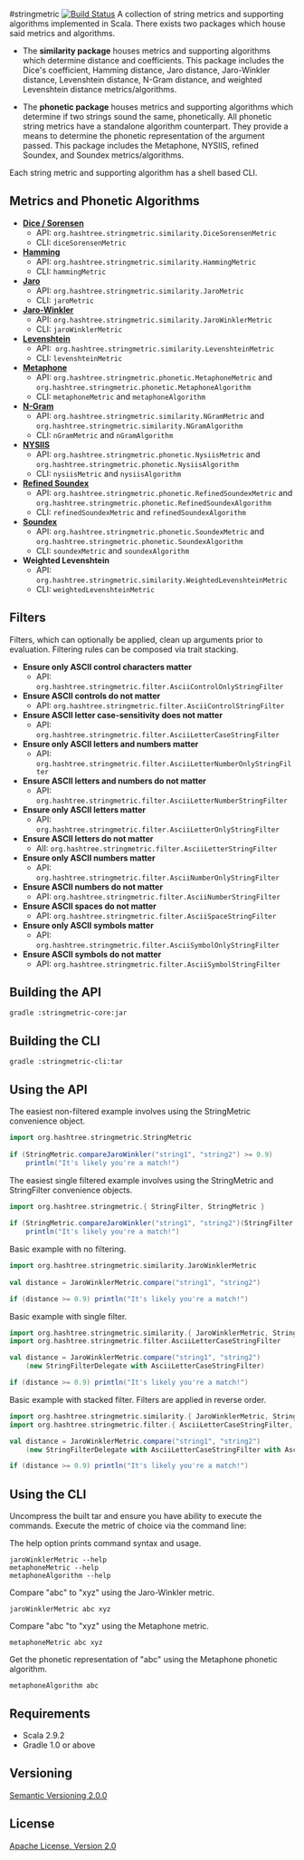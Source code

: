 #stringmetric [![Build Status](https://secure.travis-ci.org/rockymadden/stringmetric.png)](http://travis-ci.org/rockymadden/stringmetric)
A collection of string metrics and supporting algorithms implemented in Scala. There exists two packages which house said metrics and algorithms. 

* The __similarity package__ houses metrics and supporting algorithms which determine distance and coefficients. This package includes the Dice's coefficient, Hamming distance, Jaro distance, Jaro-Winkler distance, Levenshtein distance, N-Gram distance, and weighted Levenshtein distance metrics/algorithms.

* The __phonetic package__ houses metrics and supporting algorithms which determine if two strings sound the same, phonetically. All phonetic string metrics have a standalone algorithm counterpart. They provide a means to determine the phonetic representation of the argument passed. This package includes the Metaphone, NYSIIS, refined Soundex, and Soundex metrics/algorithms.

Each string metric and supporting algorithm has a shell based CLI. 

## Metrics and Phonetic Algorithms
* __[Dice / Sorensen](http://en.wikipedia.org/wiki/Dice%27s_coefficient)__
	* API: `org.hashtree.stringmetric.similarity.DiceSorensenMetric`
	* CLI: `diceSorensenMetric`
* __[Hamming](http://en.wikipedia.org/wiki/Hamming_distance)__
	* API: `org.hashtree.stringmetric.similarity.HammingMetric`
	* CLI: `hammingMetric`
* __[Jaro](http://en.wikipedia.org/wiki/Jaro-Winkler_distance)__
	* API: `org.hashtree.stringmetric.similarity.JaroMetric`
	* CLI: `jaroMetric`
* __[Jaro-Winkler](http://en.wikipedia.org/wiki/Jaro-Winkler_distance)__
	* API: `org.hashtree.stringmetric.similarity.JaroWinklerMetric`
	* CLI: `jaroWinklerMetric`
* __[Levenshtein](http://en.wikipedia.org/wiki/Levenshtein_distance)__
	* API:` org.hashtree.stringmetric.similarity.LevenshteinMetric`
	* CLI: `levenshteinMetric`
* __[Metaphone](http://en.wikipedia.org/wiki/Metaphone)__
	* API: `org.hashtree.stringmetric.phonetic.MetaphoneMetric` and `org.hashtree.stringmetric.phonetic.MetaphoneAlgorithm`
	* CLI: `metaphoneMetric` and `metaphoneAlgorithm`
* __[N-Gram](http://en.wikipedia.org/wiki/N-gram)__
	* API: `org.hashtree.stringmetric.similarity.NGramMetric` and `org.hashtree.stringmetric.similarity.NGramAlgorithm`
	* CLI: `nGramMetric` and `nGramAlgorithm`
* __[NYSIIS](http://en.wikipedia.org/wiki/New_York_State_Identification_and_Intelligence_System)__
	* API: `org.hashtree.stringmetric.phonetic.NysiisMetric` and `org.hashtree.stringmetric.phonetic.NysiisAlgorithm`
	* CLI: `nysiisMetric` and `nysiisAlgorithm`
* __[Refined Soundex](http://ntz-develop.blogspot.com/2011/03/phonetic-algorithms.html)__
	* API: `org.hashtree.stringmetric.phonetic.RefinedSoundexMetric` and `org.hashtree.stringmetric.phonetic.RefinedSoundexAlgorithm`
	* CLI: `refinedSoundexMetric` and `refinedSoundexAlgorithm`
* __[Soundex](http://en.wikipedia.org/wiki/Soundex)__
	* API: `org.hashtree.stringmetric.phonetic.SoundexMetric` and `org.hashtree.stringmetric.phonetic.SoundexAlgorithm`
	* CLI: `soundexMetric` and `soundexAlgorithm`
* __Weighted Levenshtein__
	* API: `org.hashtree.stringmetric.similarity.WeightedLevenshteinMetric`
	* CLI: `weightedLevenshteinMetric`

## Filters
Filters, which can optionally be applied, clean up arguments prior to evaluation. Filtering rules can be composed via trait stacking.

* __Ensure only ASCII control characters matter__
	* API: `org.hashtree.stringmetric.filter.AsciiControlOnlyStringFilter`
* __Ensure ASCII controls do not matter__
	* API: `org.hashtree.stringmetric.filter.AsciiControlStringFilter`
* __Ensure ASCII letter case-sensitivity does not matter__
	* API: `org.hashtree.stringmetric.filter.AsciiLetterCaseStringFilter`
* __Ensure only ASCII letters and numbers matter__
	* API: `org.hashtree.stringmetric.filter.AsciiLetterNumberOnlyStringFilter`
* __Ensure ASCII letters and numbers do not matter__
	* API: `org.hashtree.stringmetric.filter.AsciiLetterNumberStringFilter`
* __Ensure only ASCII letters matter__
	* API: `org.hashtree.stringmetric.filter.AsciiLetterOnlyStringFilter`
* __Ensure ASCII letters do not matter__
	* AlI: `org.hashtree.stringmetric.filter.AsciiLetterStringFilter`
* __Ensure only ASCII numbers matter__
	* API: `org.hashtree.stringmetric.filter.AsciiNumberOnlyStringFilter`
* __Ensure ASCII numbers do not matter__
	* API: `org.hashtree.stringmetric.filter.AsciiNumberStringFilter`
* __Ensure ASCII spaces do not matter__
	* API: `org.hashtree.stringmetric.filter.AsciiSpaceStringFilter`
* __Ensure only ASCII symbols matter__
	* API: `org.hashtree.stringmetric.filter.AsciiSymbolOnlyStringFilter`
* __Ensure ASCII symbols do not matter__
	* API: `org.hashtree.stringmetric.filter.AsciiSymbolStringFilter`

## Building the API
```shell
gradle :stringmetric-core:jar
```

## Building the CLI
```shell
gradle :stringmetric-cli:tar
```

## Using the API
The easiest non-filtered example involves using the StringMetric convenience object.
```scala
import org.hashtree.stringmetric.StringMetric
  
if (StringMetric.compareJaroWinkler("string1", "string2") >= 0.9) 
    println("It's likely you're a match!")
```

The easiest single filtered example involves using the StringMetric and StringFilter convenience objects.
```scala
import org.hashtree.stringmetric.{ StringFilter, StringMetric }
  
if (StringMetric.compareJaroWinkler("string1", "string2")(StringFilter.asciiLetterCase) >= 0.9) 
    println("It's likely you're a match!")
```

Basic example with no filtering.
```scala
import org.hashtree.stringmetric.similarity.JaroWinklerMetric  
  
val distance = JaroWinklerMetric.compare("string1", "string2")

if (distance >= 0.9) println("It's likely you're a match!")
```

Basic example with single filter.
```scala
import org.hashtree.stringmetric.similarity.{ JaroWinklerMetric, StringFilterDelegate }
import org.hashtree.stringmetric.filter.AsciiLetterCaseStringFilter

val distance = JaroWinklerMetric.compare("string1", "string2")
    (new StringFilterDelegate with AsciiLetterCaseStringFilter)

if (distance >= 0.9) println("It's likely you're a match!")
```

Basic example with stacked filter. Filters are applied in reverse order.
```scala
import org.hashtree.stringmetric.similarity.{ JaroWinklerMetric, StringFilterDelegate }
import org.hashtree.stringmetric.filter.{ AsciiLetterCaseStringFilter, AsciiLetterOnlyStringFilter }

val distance = JaroWinklerMetric.compare("string1", "string2")
    (new StringFilterDelegate with AsciiLetterCaseStringFilter with AsciiLetterOnlyStringFilter)

if (distance >= 0.9) println("It's likely you're a match!")
```

## Using the CLI
Uncompress the built tar and ensure you have ability to execute the commands. Execute the metric of choice via the command line:

The help option prints command syntax and usage.
```shell
jaroWinklerMetric --help
metaphoneMetric --help
metaphoneAlgorithm --help
```

Compare "abc" to "xyz" using the Jaro-Winkler metric.
```shell
jaroWinklerMetric abc xyz
```

Compare "abc "to "xyz" using the Metaphone metric.
```shell
metaphoneMetric abc xyz
```

Get the phonetic representation of "abc" using the Metaphone phonetic algorithm.
```shell 
metaphoneAlgorithm abc
```

## Requirements
* Scala 2.9.2
* Gradle 1.0 or above

## Versioning
[Semantic Versioning 2.0.0](http://semver.org/)

## License
[Apache License, Version 2.0](http://www.apache.org/licenses/LICENSE-2.0)